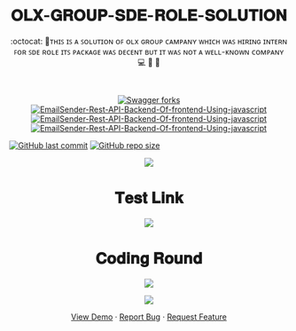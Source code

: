 <h1 align="center">𝐎𝐋𝐗-𝐆𝐑𝐎𝐔𝐏-𝐒𝐃𝐄-𝐑𝐎𝐋𝐄-𝐒𝐎𝐋𝐔𝐓𝐈𝐎𝐍</h1>

<p align="center">:octocat: 🌟ᴛʜɪꜱ ɪꜱ ᴀ ꜱᴏʟᴜᴛɪᴏɴ ᴏꜰ ᴏʟx ɢʀᴏᴜᴘ ᴄᴀᴍᴘᴀɴʏ ᴡʜɪᴄʜ ᴡᴀꜱ ʜɪʀɪɴɢ ɪɴᴛᴇʀɴ ꜰᴏʀ ꜱᴅᴇ ʀᴏʟᴇ ɪᴛꜱ ᴘᴀᴄᴋᴀɢᴇ ᴡᴀꜱ ᴅᴇᴄᴇɴᴛ ʙᴜᴛ ɪᴛ ᴡᴀꜱ ɴᴏᴛ ᴀ ᴡᴇʟʟ-ᴋɴᴏᴡɴ ᴄᴏᴍᴘᴀɴʏ 💻 🎯 🚀 <p><br>
 <p align="center">
 <a href="https://github.com/ashish2030/OLX-GROUP-SDE-ROLE-SOLUTION-IN-2021-FOR-BATCH-2022/fork" target="blank">
 <img src="https://img.shields.io/github/forks/ashish2030/OLX-GROUP-SDE-ROLE-SOLUTION-IN-2021-FOR-BATCH-2022?style=flat-square" alt="Swagger forks"/>
</a>
<a href="https://github.com/ashish2030/Swagger/stargazers" target="blank">
<img src="https://img.shields.io/github/stars/ashish2030/OLX-GROUP-SDE-ROLE-SOLUTION-IN-2021-FOR-BATCH-2022?style=flat-square" alt="EmailSender-Rest-API-Backend-Of-frontend-Using-javascript"/>
</a>
<a href="https://github.com/ashish2030/OLX-GROUP-SDE-ROLE-SOLUTION-IN-2021-FOR-BATCH-2022/issues" target="blank">
<img src="https://img.shields.io/github/issues/ashish2030/OLX-GROUP-SDE-ROLE-SOLUTION-IN-2021-FOR-BATCH-2022?style=flat-square" alt="EmailSender-Rest-API-Backend-Of-frontend-Using-javascript"/>
</a>
<a href="https://github.com/ashish2030/OLX-GROUP-SDE-ROLE-SOLUTION-IN-2021-FOR-BATCH-2022/pulls" target="blank">
<img src="https://img.shields.io/github/issues-pr/ashish2030/OLX-GROUP-SDE-ROLE-SOLUTION-IN-2021-FOR-BATCH-2022?style=flat-square" alt="EmailSender-Rest-API-Backend-Of-frontend-Using-javascript"/>
</a>
</p>


[![GitHub last commit](https://img.shields.io/github/last-commit/ashish2030/OLX-GROUP-SDE-ROLE-SOLUTION-IN-2021-FOR-BATCH-2022)](https://github.com/ashish2030/OLX-GROUP-SDE-ROLE-SOLUTION-IN-2021-FOR-BATCH-2022/commits/master)
[![GitHub repo size](https://img.shields.io/github/repo-size/ashish2030/OLX-GROUP-SDE-ROLE-SOLUTION-IN-2021-FOR-BATCH-2022)](https://github.com/ashish2030/OLX-GROUP-SDE-ROLE-SOLUTION-IN-2021-FOR-BATCH-2022/archive/master.zip)
  
  
 <p align="center"><img src="https://github.com/Ashish2030/OLX-GROUP-SDE-ROLE-SOLUTION-IN-2021-FOR-BATCH-2022/blob/main/Assests/Email_1.png"/> 
 
   <h1 align="center">𝐓𝐞𝐬𝐭 𝐋𝐢𝐧𝐤</h1>
 
 <p align="center"><img src="https://github.com/Ashish2030/OLX-GROUP-SDE-ROLE-SOLUTION-IN-2021-FOR-BATCH-2022/blob/main/Assests/Email.png"/> 
  

  <h1 align="center">𝐂𝐨𝐝𝐢𝐧𝐠 𝐑𝐨𝐮𝐧𝐝</h1>
  
 <p align="center"><img src="https://github.com/Ashish2030/OLX-GROUP-SDE-ROLE-SOLUTION-IN-2021-FOR-BATCH-2022/blob/main/Assests/OLX_page.png"/> 

  <p align="center"><img src="https://github.com/Ashish2030/OLX-GROUP-SDE-ROLE-SOLUTION-IN-2021-FOR-BATCH-2022/blob/main/Assests/OLX_end_page.png"/> 
   
   <p align="center">
    <a href="https://www.olxgroup.com/" target="blank">View Demo</a>
    ·
    <a href="https://github.com/ashish2030/OLX-GROUP-SDE-ROLE-SOLUTION-IN-2021-FOR-BATCH-2022/issues/new/choose">Report Bug</a>
    ·
    <a href="https://github.com/ashish2030/OLX-GROUP-SDE-ROLE-SOLUTION-IN-2021-FOR-BATCH-2022/issues/new/choose">Request Feature</a>
</p>

